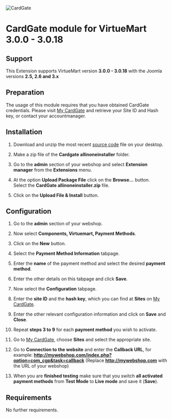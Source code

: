 ![CardGate](https://cdn.curopayments.net/thumb/200/logos/cardgate.png)

# CardGate module for VirtueMart 3.0.0 - 3.0.18

## Support

This Extension supports VirtueMart version **3.0.0 - 3.0.18** with the Joomla versions **2.5, 2.6 and 3.x**

## Preparation

The usage of this module requires that you have obtained CardGate credentials.
Please visit [My CardGate](https://my.cardgate.com/) and retrieve your Site ID and Hash key, or contact your accountmanager.

## Installation
1. Download and unzip the most recent [source code](https://github.com/cardgate/virtuemart3/releases) file on your desktop.

2. Make a zip file of the **Cardgate allinoneinstaller** folder.

3. Go to the **admin** section of your webshop and select **Extension manager** from the **Extensions** menu.

4. At the option **Upload Package File** click on the **Browse...** button.  
   Select the **CardGate allinoneinstaller.zip** file.
   
5. Click on the **Upload File & Install** button.
  
## Configuration

1. Go to the **admin** section of your webshop.

2. Now select **Components, Virtuemart, Payment Methods**.

3. Click on the **New** button. 

4. Select the **Payment Method Information** tabpage.

5. Enter the **name** of the payment method and select the desired **payment method**.

6. Enter the other details on this tabpage and click **Save**.

7. Now select the **Configuration** tabpage.

8. Enter the **site ID** and the **hash key**, which you can find at **Sites** on [My CardGate](https://my.cardgate.com/).

9. Enter the other relevant configuration information and click on **Save** and **Close**.

10. Repeat **steps 3 to 9** for each **payment method** you wish to activate.

11. Go to [My CardGate](https://my.cardgate.com/), choose **Sites** and select the appropriate site.

12. Go to **Connection to the website** and enter the **Callback URL**, for example:
    **http://mywebshop.com/index.php?option=com_cgp&task=callback**
    (Replace **http://mywebshop.com** with the URL of your webshop)

13. When you are **finished testing** make sure that you switch **all activated payment methods** from **Test Mode** to **Live mode** and save it (**Save**). 
 
## Requirements

No further requirements.
